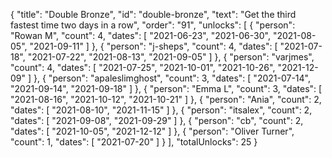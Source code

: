 {
  "title": "Double Bronze",
  "id": "double-bronze",
  "text": "Get the third fastest time two days in a row",
  "order": "91",
  "unlocks": [
    {
      "person": "Rowan M",
      "count": 4,
      "dates": [
        "2021-06-23",
        "2021-06-30",
        "2021-08-05",
        "2021-09-11"
      ]
    },
    {
      "person": "j-sheps",
      "count": 4,
      "dates": [
        "2021-07-18",
        "2021-07-22",
        "2021-08-13",
        "2021-09-05"
      ]
    },
    {
      "person": "varjmes",
      "count": 4,
      "dates": [
        "2021-07-25",
        "2021-10-01",
        "2021-10-26",
        "2021-12-09"
      ]
    },
    {
      "person": "apaleslimghost",
      "count": 3,
      "dates": [
        "2021-07-14",
        "2021-09-14",
        "2021-09-18"
      ]
    },
    {
      "person": "Emma L",
      "count": 3,
      "dates": [
        "2021-08-16",
        "2021-10-12",
        "2021-10-21"
      ]
    },
    {
      "person": "Ania",
      "count": 2,
      "dates": [
        "2021-08-10",
        "2021-11-15"
      ]
    },
    {
      "person": "itsalex",
      "count": 2,
      "dates": [
        "2021-09-08",
        "2021-09-29"
      ]
    },
    {
      "person": "cb",
      "count": 2,
      "dates": [
        "2021-10-05",
        "2021-12-12"
      ]
    },
    {
      "person": "Oliver Turner",
      "count": 1,
      "dates": [
        "2021-07-20"
      ]
    }
  ],
  "totalUnlocks": 25
}